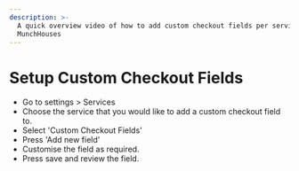 ```yaml
---
description: >-
  A quick overview video of how to add custom checkout fields per service in
  MunchHouses
---
```


# Setup Custom Checkout Fields


* Go to settings &gt; Services
* Choose the service that you would like to add a custom checkout field to.
* Select 'Custom Checkout Fields'
* Press 'Add new field'
* Customise the field as required.
* Press save and review the field.

